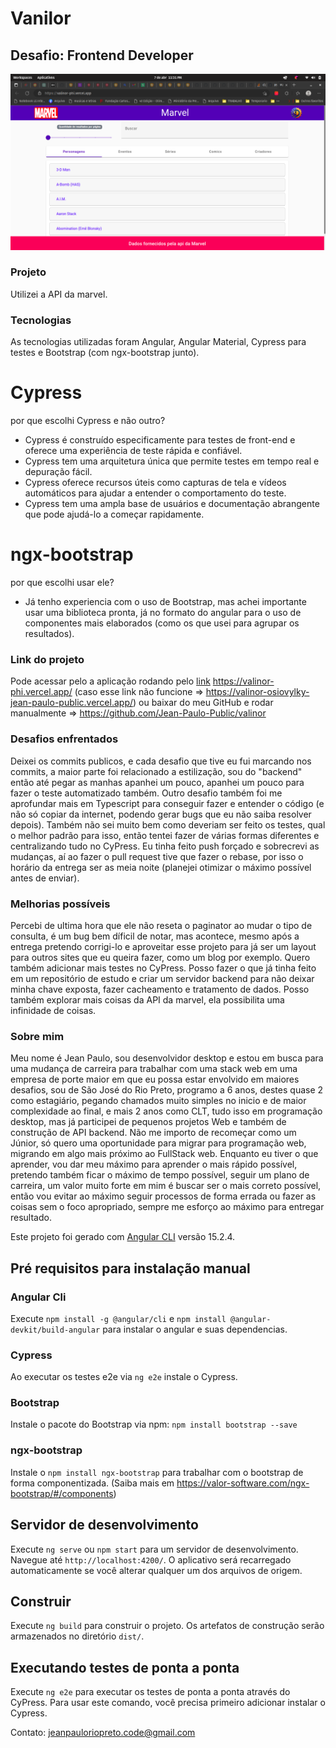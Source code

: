 # Vanilor

## Desafio: Frontend Developer

![Projeto rodando!](projetorodando.png)

### Projeto
Utilizei a API da marvel.

### Tecnologias
As tecnologias utilizadas foram Angular, Angular Material, Cypress para testes e Bootstrap (com ngx-bootstrap junto).
# Cypress
por que escolhi Cypress e não outro?
- Cypress é construído especificamente para testes de front-end e oferece uma experiência de teste rápida e confiável.
- Cypress tem uma arquitetura única que permite testes em tempo real e depuração fácil.
- Cypress oferece recursos úteis como capturas de tela e vídeos automáticos para ajudar a entender o comportamento do teste.
- Cypress tem uma ampla base de usuários e documentação abrangente que pode ajudá-lo a começar rapidamente.
# ngx-bootstrap
por que escolhi usar ele?
- Já tenho experiencia com o uso de Bootstrap, mas achei importante usar uma biblioteca pronta, já no formato do angular para o uso de componentes mais elaborados (como os que usei para agrupar os resultados).

### Link do projeto
Pode acessar pelo a aplicação rodando pelo [link](https://valinor-phi.vercel.app/)
https://valinor-phi.vercel.app/ (caso esse link não funcione => https://valinor-osiovylky-jean-paulo-public.vercel.app/)
ou baixar do meu GitHub e rodar manualmente => https://github.com/Jean-Paulo-Public/valinor

### Desafios enfrentados
Deixei os commits publicos, e cada desafio que tive eu fui marcando nos commits, a maior parte foi relacionado a estilização, sou do "backend" então até pegar as manhas apanhei um pouco, apanhei um pouco para fazer o teste automatizado também. Outro desafio também foi me aprofundar mais em Typescript para conseguir fazer e entender o código (e não só copiar da internet, podendo gerar bugs que eu não saiba resolver depois).
Também não sei muito bem como deveriam ser feito os testes, qual o melhor padrão para isso, então tentei fazer de várias formas diferentes e centralizando tudo no CyPress.
Eu tinha feito push forçado e sobrecrevi as mudanças, aí ao fazer o pull request tive que fazer o rebase, por isso o horário da entrega ser as meia noite (planejei otimizar o máximo possível antes de enviar).

### Melhorias possíveis
Percebi de ultima hora que ele não reseta o paginator ao mudar o tipo de consulta, é um bug bem díficil de notar, mas acontece, mesmo após a entrega pretendo corrigi-lo e aproveitar esse projeto para já ser um layout para outros sites que eu queira fazer, como um blog por exemplo.
Quero também adicionar mais testes no CyPress.
Posso fazer o que já tinha feito em um repositório de estudo e criar um servidor backend para não deixar minha chave exposta, fazer cacheamento e tratamento de dados. Posso também explorar mais coisas da API da marvel, ela possibilita uma infinidade de coisas.

### Sobre mim
Meu nome é Jean Paulo, sou desenvolvidor desktop e estou em busca para uma mudança de carreira para trabalhar com uma stack web em uma empresa de porte maior em que eu possa estar envolvido em maiores desafios, sou de São José do Rio Preto, programo a 6 anos, destes quase 2 como estagiário, pegando chamados muito simples no inicio e de maior complexidade ao final, e mais 2 anos como CLT, tudo isso em programação desktop, mas já participei de pequenos projetos Web e também de construção de API backend. Não me importo de recomeçar como um Júnior, só quero uma oportunidade para migrar para programação web, migrando em algo mais próximo ao FullStack web. Enquanto eu tiver o que aprender, vou dar meu máximo para aprender o mais rápido possível, pretendo também ficar o máximo de tempo possível, seguir um plano de carreira, um valor muito forte em mim é buscar ser o mais correto possível, então vou evitar ao máximo seguir processos de forma errada ou fazer as coisas sem o foco apropriado, sempre me esforço ao máximo para entregar resultado.

Este projeto foi gerado com [Angular CLI](https://github.com/angular/angular-cli) versão 15.2.4.

## Pré requisitos para instalação manual

### Angular Cli
Execute `npm install -g @angular/cli` e `npm install @angular-devkit/build-angular` para instalar o angular e suas dependencias.

### Cypress
Ao executar os testes e2e via `ng e2e` instale o Cypress.

### Bootstrap
Instale o pacote do Bootstrap via npm: `npm install bootstrap --save`

### ngx-bootstrap
Instale o `npm install ngx-bootstrap` para trabalhar com o bootstrap de forma componentizada. (Saiba mais em https://valor-software.com/ngx-bootstrap/#/components)

## Servidor de desenvolvimento

Execute `ng serve` ou `npm start` para um servidor de desenvolvimento. Navegue até `http://localhost:4200/`. O aplicativo será recarregado automaticamente se você alterar qualquer um dos arquivos de origem.

## Construir

Execute `ng build` para construir o projeto. Os artefatos de construção serão armazenados no diretório `dist/`.

## Executando testes de ponta a ponta

Execute `ng e2e` para executar os testes de ponta a ponta através do CyPress. Para usar este comando, você precisa primeiro adicionar instalar o Cypress.

Contato: jeanpauloriopreto.code@gmail.com
